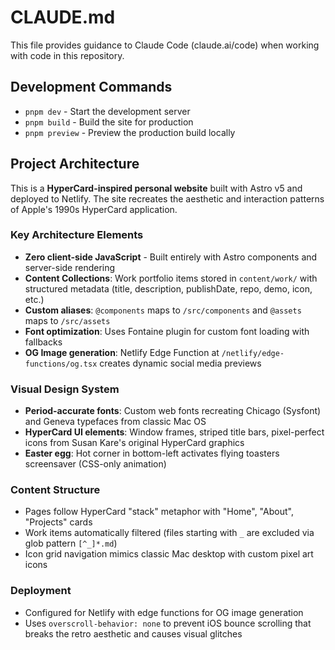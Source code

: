 # CLAUDE.md

This file provides guidance to Claude Code (claude.ai/code) when working with code in this repository.

## Development Commands

- `pnpm dev` - Start the development server
- `pnpm build` - Build the site for production
- `pnpm preview` - Preview the production build locally

## Project Architecture

This is a **HyperCard-inspired personal website** built with Astro v5 and deployed to Netlify. The site recreates the aesthetic and interaction patterns of Apple's 1990s HyperCard application.

### Key Architecture Elements

- **Zero client-side JavaScript** - Built entirely with Astro components and server-side rendering
- **Content Collections**: Work portfolio items stored in `content/work/` with structured metadata (title, description, publishDate, repo, demo, icon, etc.)
- **Custom aliases**: `@components` maps to `/src/components` and `@assets` maps to `/src/assets`
- **Font optimization**: Uses Fontaine plugin for custom font loading with fallbacks
- **OG Image generation**: Netlify Edge Function at `/netlify/edge-functions/og.tsx` creates dynamic social media previews

### Visual Design System

- **Period-accurate fonts**: Custom web fonts recreating Chicago (Sysfont) and Geneva typefaces from classic Mac OS
- **HyperCard UI elements**: Window frames, striped title bars, pixel-perfect icons from Susan Kare's original HyperCard graphics
- **Easter egg**: Hot corner in bottom-left activates flying toasters screensaver (CSS-only animation)

### Content Structure

- Pages follow HyperCard "stack" metaphor with "Home", "About", "Projects" cards
- Work items automatically filtered (files starting with `_` are excluded via glob pattern `[^_]*.md`)
- Icon grid navigation mimics classic Mac desktop with custom pixel art icons

### Deployment

- Configured for Netlify with edge functions for OG image generation
- Uses `overscroll-behavior: none` to prevent iOS bounce scrolling that breaks the retro aesthetic and causes visual glitches